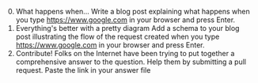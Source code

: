 0. What happens when...
Write a blog post explaining what happens when you type https://www.google.com in your browser and press Enter.
1. Everything's better with a pretty diagram
Add a schema to your blog post illustrating the flow of the request created when you type https://www.google.com in your browser and press Enter.
2. Contribute!
Folks on the Internet have been trying to put together a comprehensive answer to the question. Help them by submitting a pull request. Paste the link in your answer file
